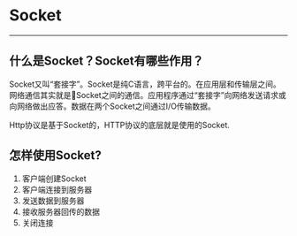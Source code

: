 # Socket

---

## 什么是Socket？Socket有哪些作用？

Socket又叫“套接字”。Socket是纯C语言，跨平台的。在应用层和传输层之间。网络通信其实就是Socket之间的通信。应用程序通过“套接字”向网络发送请求或向网络做出应答。数据在两个Socket之间通过I\/O传输数据。

Http协议是基于Socket的，HTTP协议的底层就是使用的Socket.

## 怎样使用Socket?

1. 客户端创建Socket
2. 客户端连接到服务器
3. 发送数据到服务器
4. 接收服务器回传的数据
5. 关闭连接

